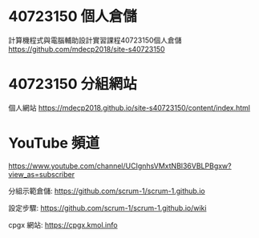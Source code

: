 # 40723150 個人倉儲
計算機程式與電腦輔助設計實習課程40723150個人倉儲
https://github.com/mdecp2018/site-s40723150

# 40723150 分組網站
個人網站
https://mdecp2018.github.io/site-s40723150/content/index.html


# YouTube 頻道 
https://www.youtube.com/channel/UCIgnhsVMxtNBl36VBLPBgxw?view_as=subscriber


分組示範倉儲: https://github.com/scrum-1/scrum-1.github.io

設定步驟: https://github.com/scrum-1/scrum-1.github.io/wiki

cpgx 網站: https://cpgx.kmol.info
